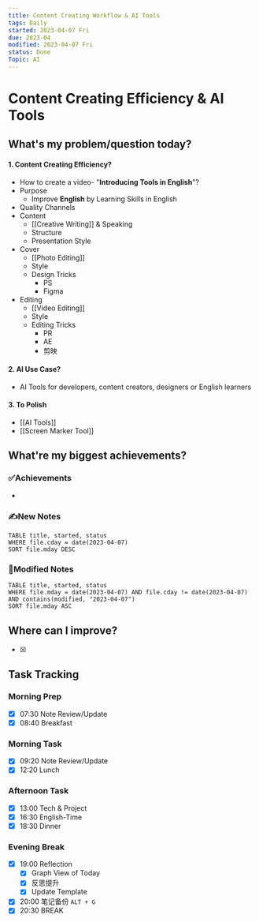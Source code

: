 ```yaml
---
title: Content Creating Workflow & AI Tools
tags: Daily
started: 2023-04-07 Fri
due: 2023-04
modified: 2023-04-07 Fri
status: Done
Topic: AI
---
```

# Content Creating Efficiency & AI Tools
## What's my problem/question today?
#### 1. Content Creating Efficiency?
- How to create a video- "**Introducing Tools in English**"?
- Purpose
	- Improve **English** by Learning Skills in English
- Quality Channels
- Content
	- [[Creative Writing]] & Speaking
	- Structure
	- Presentation Style
- Cover
	- [[Photo Editing]]
	- Style
	- Design Tricks
		- PS
		- Figma
- Editing
	- [[Video Editing]]
	- Style
	- Editing Tricks
		- PR
		- AE
		- 剪映
#### 2. AI Use Case?
- AI Tools for developers, content creators, designers or English learners
#### 3. To Polish
- [[AI Tools]]
- [[Screen Marker Tool]]
## What're my biggest achievements?
### ✅Achievements
- 
### ✍️New Notes

```dataview
TABLE title, started, status
WHERE file.cday = date(2023-04-07)
SORT file.mday DESC
```

### 📝Modified Notes

```dataview
TABLE title, started, status
WHERE file.mday = date(2023-04-07) AND file.cday != date(2023-04-07) AND contains(modified, "2023-04-07")
SORT file.mday ASC
```

## Where can I improve?
- [x] 
## Task Tracking
### Morning Prep
- [x] 07:30 Note Review/Update
- [x] 08:40 Breakfast
### Morning Task
- [x] 09:20 Note Review/Update
- [x] 12:20 Lunch
### Afternoon Task
- [x] 13:00 Tech & Project
- [x] 16:30 English-Time
- [x] 18:30 Dinner
### Evening Break
- [x] 19:00 Reflection
	- [x] Graph View of Today
	- [x] 反思提升
	- [x] Update Template 
- [x] 20:00 笔记备份 `ALT + G`
- [x] 20:30 BREAK